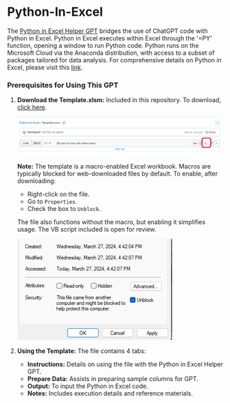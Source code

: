 # Python-In-Excel

The [Python in Excel Helper GPT](https://chat.openai.com/g/g-dubFVnxZQ-python-in-excel-helper) bridges the use of ChatGPT code with Python in Excel. Python in Excel executes within Excel through the '=PY' function, opening a window to run Python code. Python runs on the Microsoft Cloud via the Anaconda distribution, with access to a subset of packages tailored for data analysis. For comprehensive details on Python in Excel, please visit this [link](https://support.microsoft.com/en-gb/office/get-started-with-python-in-excel-a33fbcbe-065b-41d3-82cf-23d05397f53d).

### Prerequisites for Using This GPT

1. **Download the Template.xlsm:** Included in this repository. To download, [click here](Template.xlsm).

    ![ImageA](images/DownloadFile.png)

    **Note:** The template is a macro-enabled Excel workbook. Macros are typically blocked for web-downloaded files by default. To enable, after downloading:
    - Right-click on the file.
    - Go to `Properties`.
    - Check the box to `Unblock`.

    The file also functions without the macro, but enabling it simplifies usage. The VB script included is open for review.

    ![ImageB](images/EnableMacros.png)

2. **Using the Template:** The file contains 4 tabs:
   - **Instructions:** Details on using the file with the Python in Excel Helper GPT.
   - **Prepare Data:** Assists in preparing sample columns for GPT.
   - **Output:** To input the Python in Excel code.
   - **Notes:** Includes execution details and reference materials.
